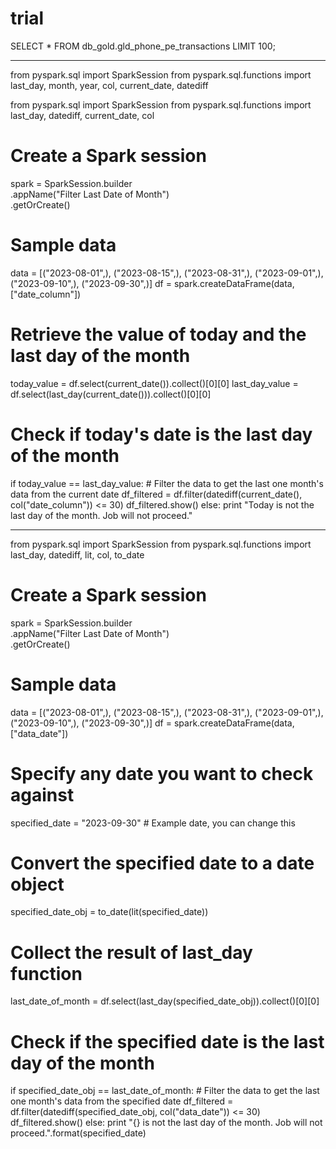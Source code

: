 # trial

SELECT * FROM db_gold.gld_phone_pe_transactions LIMIT 100; 

----------------------

from pyspark.sql import SparkSession
from pyspark.sql.functions import last_day, month, year, col, current_date, datediff



​from pyspark.sql import SparkSession
from pyspark.sql.functions import last_day, datediff, current_date, col

# Create a Spark session
spark = SparkSession.builder \
    .appName("Filter Last Date of Month") \
    .getOrCreate()

# Sample data
data = [("2023-08-01",), ("2023-08-15",), ("2023-08-31",), ("2023-09-01",), ("2023-09-10",), ("2023-09-30",)]
df = spark.createDataFrame(data, ["date_column"])

# Retrieve the value of today and the last day of the month
today_value = df.select(current_date()).collect()[0][0]
last_day_value = df.select(last_day(current_date())).collect()[0][0]

# Check if today's date is the last day of the month
if today_value == last_day_value:
    # Filter the data to get the last one month's data from the current date
    df_filtered = df.filter(datediff(current_date(), col("date_column")) <= 30)
    df_filtered.show()
else:
    print "Today is not the last day of the month. Job will not proceed."

----------------------------

from pyspark.sql import SparkSession
from pyspark.sql.functions import last_day, datediff, lit, col, to_date

# Create a Spark session
spark = SparkSession.builder \
    .appName("Filter Last Date of Month") \
    .getOrCreate()

# Sample data
data = [("2023-08-01",), ("2023-08-15",), ("2023-08-31",), ("2023-09-01",), ("2023-09-10",), ("2023-09-30",)]
df = spark.createDataFrame(data, ["data_date"])

# Specify any date you want to check against
specified_date = "2023-09-30"  # Example date, you can change this

# Convert the specified date to a date object
specified_date_obj = to_date(lit(specified_date))

# Collect the result of last_day function
last_date_of_month = df.select(last_day(specified_date_obj)).collect()[0][0]

# Check if the specified date is the last day of the month
if specified_date_obj == last_date_of_month:
    # Filter the data to get the last one month's data from the specified date
    df_filtered = df.filter(datediff(specified_date_obj, col("data_date")) <= 30)
    df_filtered.show()
else:
    print "{} is not the last day of the month. Job will not proceed.".format(specified_date)


